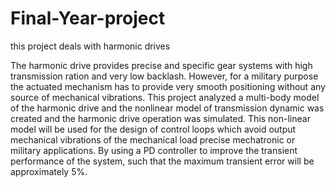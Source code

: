 # Final-Year-project


this project deals with harmonic drives

The harmonic drive provides precise and specific gear systems with high transmission
ration and very low backlash. However, for a military purpose the actuated
mechanism has to provide very smooth positioning without any source of mechanical
vibrations. This project analyzed a multi-body model of the harmonic drive and the
nonlinear model of transmission dynamic was created and the harmonic drive
operation was simulated. This non-linear model will be used for the design of control
loops which avoid output mechanical vibrations of the mechanical load precise
mechatronic or military applications. By using a PD controller to improve the
transient performance of the system, such that the maximum transient error will be
approximately 5%.
